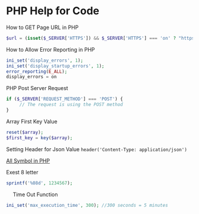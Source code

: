 # PHP Help for Code

How to GET Page URL in PHP
```php
$url = (isset($_SERVER['HTTPS']) && $_SERVER['HTTPS'] === 'on' ? "https" : "http")."://$_SERVER[HTTP_HOST]$_SERVER[REQUEST_URI]";
```

How to Allow Error Reporting in PHP
```php
ini_set('display_errors', 1);
ini_set('display_startup_errors', 1);
error_reporting(E_ALL);
display_errors = on
```

PHP Post Server Request
```php
if ($_SERVER['REQUEST_METHOD'] === 'POST') {
     // The request is using the POST method
}
```

Array First Key Value
```php
reset($array);
$first_key = key($array);
```

Setting Header for Json Value `header('Content-Type: application/json')`

[All Symbol in PHP](https://stackoverflow.com/questions/3737139/reference-what-does-this-symbol-mean-in-php)

Exest 8 letter
```php
sprintf('%08d', 1234567);
```
 
Time Out Function
```php
ini_set('max_execution_time', 300); //300 seconds = 5 minutes
```
